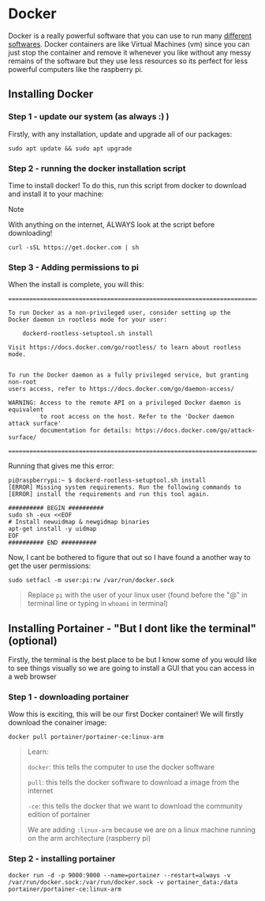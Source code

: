 # Docker
Docker is a really powerful software that you can use to run many [different softwares](https://hub.docker.com/). Docker containers are like Virtual Machines (vm) since you can just stop the container and remove it whenever you like without any messy remains of the software but they use less resources so its perfect for less powerful computers like the raspberry pi. 

## Installing Docker
### Step 1 - update our system (as always :) )
Firstly, with any installation, update and upgrade all of our packages:

```
sudo apt update && sudo apt upgrade
```
### Step 2 - running the docker installation script
Time to install docker! To do this, run this script from docker to download and install it to your machine:

> [!NOTE]
> With anything on the internet, ALWAYS look at the script before downloading!

```curl -sSL https://get.docker.com | sh```

### Step 3 - Adding permissions to pi
When the install is complete, you will this:
```
================================================================================

To run Docker as a non-privileged user, consider setting up the
Docker daemon in rootless mode for your user:

    dockerd-rootless-setuptool.sh install

Visit https://docs.docker.com/go/rootless/ to learn about rootless mode.


To run the Docker daemon as a fully privileged service, but granting non-root
users access, refer to https://docs.docker.com/go/daemon-access/

WARNING: Access to the remote API on a privileged Docker daemon is equivalent
         to root access on the host. Refer to the 'Docker daemon attack surface'
         documentation for details: https://docs.docker.com/go/attack-surface/

================================================================================
```
Running that gives me this error:

```
pi@raspberrypi:~ $ dockerd-rootless-setuptool.sh install
[ERROR] Missing system requirements. Run the following commands to
[ERROR] install the requirements and run this tool again.

########## BEGIN ##########
sudo sh -eux <<EOF
# Install newuidmap & newgidmap binaries
apt-get install -y uidmap
EOF
########## END ##########
```
Now, I cant be bothered to figure that out so I have found a another way to get the user permissions:

```
sudo setfacl -m user:pi:rw /var/run/docker.sock
```
> Replace `pi` with the user of your linux user (found before the "@" in terminal line or typing in `whoami` in terminal)

## Installing Portainer - "But I dont like the terminal" (optional)
Firstly, the terminal is the best place to be but I know some of you would like to see things visually so we are going to install a GUI that you can access in a web browser

### Step 1 - downloading portainer
Wow this is exciting, this will be our first Docker container! We will firstly download the conainer image:
```
docker pull portainer/portainer-ce:linux-arm
```
> Learn:
> 
> `docker`: this tells the computer to use the docker software
> 
> `pull`: this tells the docker software to download a image from the internet
> 
> `-ce`: this tells the docker that we want to download the community edition of portainer
> 
> We are adding `:linux-arm` because we are on a linux machine running on the arm architecture (raspberry pi)

### Step 2 - installing portainer

```
docker run -d -p 9000:9000 --name=portainer --restart=always -v /var/run/docker.sock:/var/run/docker.sock -v portainer_data:/data portainer/portainer-ce:linux-arm
```
